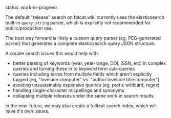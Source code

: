
status: work-in-progress

The default "release" search on fatcat.wiki currently uses the elasticsearch
built-in `query_string` parser, which is explicitly not recommended for
public/production use.

The best way forward is likely a custom query parser (eg, PEG-generated parser)
that generates a complete elasticsearch query JSON structure.

A couple search issues this would help with:

- better parsing of keywords (year, year-range, DOI, ISSN, etc) in complex
  queries and turning these in to keyword term sub-queries
- queries including terms from multiple fields which aren't explicitly tagged
  (eg, "lovelace computer" vs. "author:lovelace title:computer")
- avoiding unsustainably expensive queries (eg, prefix wildcard, regex)
- handling single-character mispellings and synonyms
- collapsing multiple releases under the same work in search results

In the near future, we may also create a fulltext search index, which will have
it's own issues.

